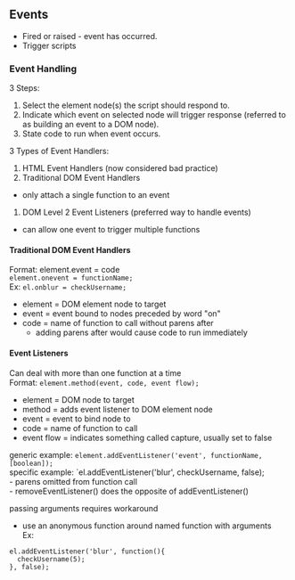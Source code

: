 ## Events

- Fired or raised - event has occurred.
- Trigger scripts

### Event Handling

3 Steps:
1. Select the element node(s) the script should respond to.
1. Indicate which event on selected node will trigger response (referred to as building an event to a DOM node).
1. State code to run when event occurs.

3 Types of Event Handlers:
1. HTML Event Handlers (now considered bad practice)
1. Traditional DOM Event Handlers  
  - only attach a single function to an event
1. DOM Level 2 Event Listeners (preferred way to handle events)  
  - can allow one event to trigger multiple functions
  
#### Traditional DOM Event Handlers

Format: element.event = code  
  `element.onevent = functionName;`  
  Ex: `el.onblur = checkUsername;`  
  - element = DOM element node to target  
  - event = event bound to nodes preceded by word "on"  
  - code = name of function to call without parens after  
    - adding parens after would cause code to run immediately
    
#### Event Listeners

Can deal with more than one function at a time  
Format: `element.method(event, code, event flow);`  
  - element = DOM node to target  
  - method = adds event listener to DOM element node  
  - event = event to bind node to  
  - code = name of function to call  
  - event flow = indicates something called capture, usually set to false
  
  generic example: `element.addEventListener('event', functionName, [boolean]);`  
  specific example: `el.addEventListener('blur', checkUsername, false);  
    - parens omitted from function call  
    - removeEventListener() does the opposite of addEventListener()
    
  passing arguments requires workaround  
  - use an anonymous function around named function with arguments  
  Ex: 
  ```
  el.addEventListener('blur', function(){  
    checkUsername(5);  
  }, false);
  ```

